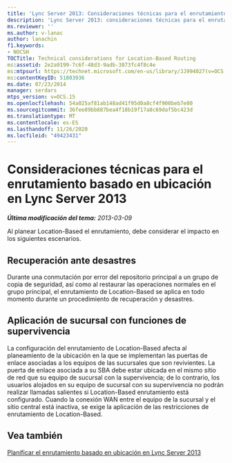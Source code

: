 ```yaml
---
title: 'Lync Server 2013: Consideraciones técnicas para el enrutamiento basado en ubicación'
description: 'Lync Server 2013: consideraciones técnicas para el enrutamiento de Location-Based.'
ms.reviewer: ''
ms.author: v-lanac
author: lanachin
f1.keywords:
- NOCSH
TOCTitle: Technical considerations for Location-Based Routing
ms:assetid: 2e2a9199-7c6f-48d3-9adb-3873fc4f8c4e
ms:mtpsurl: https://technet.microsoft.com/en-us/library/JJ994027(v=OCS.15)
ms:contentKeyID: 51803936
ms.date: 07/23/2014
manager: serdars
mtps_version: v=OCS.15
ms.openlocfilehash: 54a025af81ab148ad41f95d0a8cf4f900beb7e00
ms.sourcegitcommit: 36fee89bb887bea4f18b19f17a8c69daf5bc423d
ms.translationtype: MT
ms.contentlocale: es-ES
ms.lasthandoff: 11/26/2020
ms.locfileid: "49423431"
---
```

# <a name="technical-considerations-for-location-based-routing-in-lync-server-2013"></a>Consideraciones técnicas para el enrutamiento basado en ubicación en Lync Server 2013

<div data-xmlns="http://www.w3.org/1999/xhtml">

<div class="topic" data-xmlns="http://www.w3.org/1999/xhtml" data-msxsl="urn:schemas-microsoft-com:xslt" data-cs="https://msdn.microsoft.com/">

<div data-asp="https://msdn2.microsoft.com/asp">



</div>

<div id="mainSection">

<div id="mainBody">

<span> </span>

_**Última modificación del tema:** 2013-03-09_

Al planear Location-Based el enrutamiento, debe considerar el impacto en los siguientes escenarios.

<div>

## <a name="disaster-recovery"></a>Recuperación ante desastres

Durante una conmutación por error del repositorio principal a un grupo de copia de seguridad, así como al restaurar las operaciones normales en el grupo principal, el enrutamiento de Location-Based se aplica en todo momento durante un procedimiento de recuperación y desastres.

</div>

<div>

## <a name="survivable-branch-appliance"></a>Aplicación de sucursal con funciones de supervivencia

La configuración del enrutamiento de Location-Based afecta al planeamiento de la ubicación en la que se implementan las puertas de enlace asociadas a los equipos de las sucursales que son revivientes. La puerta de enlace asociada a su SBA debe estar ubicada en el mismo sitio de red que su equipo de sucursal con la supervivencia; de lo contrario, los usuarios alojados en su equipo de sucursal con su supervivencia no podrán realizar llamadas salientes si Location-Based enrutamiento está configurado. Cuando la conexión WAN entre el equipo de la sucursal y el sitio central está inactiva, se exige la aplicación de las restricciones de enrutamiento de Location-Based.

</div>

<div>

## <a name="see-also"></a>Vea también


[Planificar el enrutamiento basado en ubicación en Lync Server 2013](lync-server-2013-planning-for-location-based-routing.md)  
  

</div>

</div>

<span> </span>

</div>

</div>

</div>

